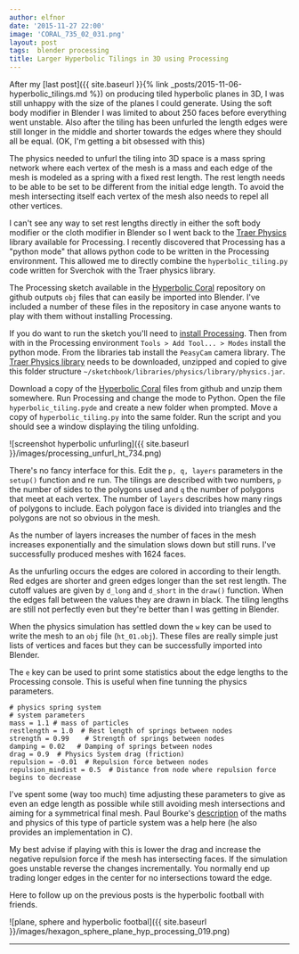 ```yaml
---
author: elfnor
date: '2015-11-27 22:00'
image: 'CORAL_735_02_031.png'
layout: post
tags:  blender processing
title: Larger Hyperbolic Tilings in 3D using Processing
---
```


After my [last post]({{ site.baseurl }}{% link _posts/2015-11-06-hyperbolic_tilings.md %}) on producing tiled hyperbolic planes in 3D, I was still unhappy with the size of the planes I could generate. Using the soft body modifier in Blender I was limited to about 250 faces before everything went unstable. Also after the tiling has been unfurled the length edges were still longer in the middle and shorter towards the edges where they should all be equal. (OK, I\'m getting a bit obsessed with this)

The physics needed to unfurl the tiling into 3D space is a mass spring network where each vertex of the mesh is a mass and each edge of the mesh is modeled as a spring with a fixed rest length. The rest length needs to be able to be set to be different from the initial edge length. To avoid the mesh intersecting itself each vertex of the mesh also needs to repel all other vertices.

I can\'t see any way to set rest lengths directly in either the soft body modifier or the cloth modifier in Blender so I went back to the [Traer Physics](http://murderandcreate.com/physics/) library available for Processing. I recently discovered that Processing has a \"python mode\" that allows python code to be written in the Processing environment. This allowed me to directly combine the `hyperbolic_tiling.py` code written for Sverchok with the Traer physics library.

The Processing sketch available in the [Hyperbolic Coral](https://github.com/elfnor/hyperbolic_coral) repository on github outputs `obj` files that can easily be imported into Blender. I\'ve included a number of these files in the repository in case anyone wants to play with them without installing Processing.

If you do want to run the sketch you\'ll need to [install Processing](https://processing.org/). Then from with in the Processing environment `Tools > Add Tool... > Modes` install the python mode. From the libraries tab install the `PeasyCam` camera library. The [Traer Physics library](http://murderandcreate.com/physics/) needs to be downloaded, unzipped and copied to give this folder structure `~/sketchbook/libraries/physics/library/physics.jar`.

Download a copy of the [Hyperbolic Coral](https://github.com/elfnor/hyperbolic_coral) files from github and unzip them somewhere. Run Processing and change the mode to Python. Open the file `hyperbolic_tiling.pyde` and create a new folder when prompted. Move a copy of `hyperbolic_tiling.py` into the same folder. Run the script and you should see a window displaying the tiling unfolding.

![screenshot hyperbolic unfurling]({{ site.baseurl }}/images/processing_unfurl_ht_734.png)

There\'s no fancy interface for this. Edit the `p, q, layers` parameters in the `setup()` function and re run. The tilings are described with two numbers, `p` the number of sides to the polygons used and `q` the number of polygons that meet at each vertex. The number of `layers` describes how many rings of polygons to include. Each polygon face is divided into triangles and the polygons are not so obvious in the mesh.

As the number of layers increases the number of faces in the mesh increases exponentially and the simulation slows down but still runs. I\'ve successfully produced meshes with 1624 faces.

As the unfurling occurs the edges are colored in according to their length. Red edges are shorter and green edges longer than the set rest length. The cutoff values are given by `d_long` and `d_short` in the `draw()` function. When the edges fall between the values they are drawn in black. The tiling lengths are still not perfectly even but they\'re better than I was getting in Blender.

When the physics simulation has settled down the `w` key can be used to write the mesh to an `obj` file (`ht_01.obj`). These files are really simple just lists of vertices and faces but they can be successfully imported into Blender.

The `e` key can be used to print some statistics about the edge lengths to the Processing console. This is useful when fine tunning the physics parameters.

    # physics spring system  
    # system parameters
    mass = 1.1 # mass of particles
    restlength = 1.0  # Rest length of springs between nodes
    strength = 0.99    # Strength of springs between nodes
    damping = 0.02   # Damping of springs between nodes
    drag = 0.9  # Physics System drag (friction) 
    repulsion = -0.01  # Repulsion force between nodes
    repulsion_mindist = 0.5  # Distance from node where repulsion force begins to decrease

I\'ve spent some (way too much) time adjusting these parameters to give as even an edge length as possible while still avoiding mesh intersections and aiming for a symmetrical final mesh. Paul Bourke\'s [description](http://paulbourke.net/miscellaneous/particle/) of the maths and physics of this type of particle system was a help here (he also provides an implementation in C).

My best advise if playing with this is lower the drag and increase the negative repulsion force if the mesh has intersecting faces. If the simulation goes unstable reverse the changes incrementally. You normally end up trading longer edges in the center for no intersections toward the edge.

Here to follow up on the previous posts is the hyperbolic football with friends.

![plane, sphere and hyperbolic footbal]({{ site.baseurl }}/images/hexagon_sphere_plane_hyp_processing_019.png)

------------------------------------------------------------------------
